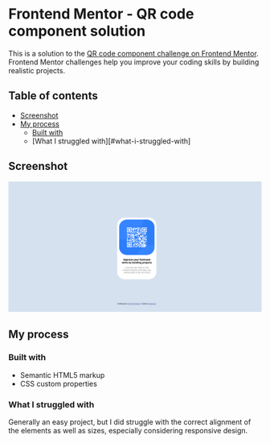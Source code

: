 # Frontend Mentor - QR code component solution

This is a solution to the [QR code component challenge on Frontend Mentor](https://www.frontendmentor.io/challenges/qr-code-component-iux_sIO_H). Frontend Mentor challenges help you improve your coding skills by building realistic projects. 

## Table of contents

- [Screenshot](#screenshot)
- [My process](#my-process)
  - [Built with](#built-with)
  - [What I struggled with][#what-i-struggled-with]

## Screenshot

![](./images/screenshot.png)

## My process

### Built with

- Semantic HTML5 markup
- CSS custom properties


### What I struggled with

Generally an easy project, but I did struggle with the correct alignment of the elements as well as sizes, especially considering responsive design.

